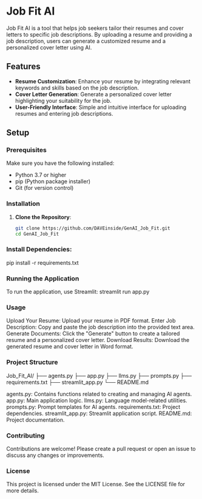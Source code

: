 # Job Fit AI

Job Fit AI is a tool that helps job seekers tailor their resumes and cover letters to specific job descriptions. By uploading a resume and providing a job description, users can generate a customized resume and a personalized cover letter using AI.

## Features

- **Resume Customization**: Enhance your resume by integrating relevant keywords and skills based on the job description.
- **Cover Letter Generation**: Generate a personalized cover letter highlighting your suitability for the job.
- **User-Friendly Interface**: Simple and intuitive interface for uploading resumes and entering job descriptions.

## Setup

### Prerequisites

Make sure you have the following installed:

- Python 3.7 or higher
- pip (Python package installer)
- Git (for version control)

### Installation

1. **Clone the Repository**:
   ```bash
   git clone https://github.com/DAVEinside/GenAI_Job_Fit.git
   cd GenAI_Job_Fit

### Install Dependencies:
pip install -r requirements.txt

### Running the Application
To run the application, use Streamlit:
streamlit run app.py

### Usage
Upload Your Resume: Upload your resume in PDF format.
Enter Job Description: Copy and paste the job description into the provided text area.
Generate Documents: Click the "Generate" button to create a tailored resume and a personalized cover letter.
Download Results: Download the generated resume and cover letter in Word format.

### Project Structure

Job_Fit_AI/
├── agents.py
├── app.py
├── llms.py
├── prompts.py
├── requirements.txt
├── streamlit_app.py
└── README.md

agents.py: Contains functions related to creating and managing AI agents.
app.py: Main application logic.
llms.py: Language model-related utilities.
prompts.py: Prompt templates for AI agents.
requirements.txt: Project dependencies.
streamlit_app.py: Streamlit application script.
README.md: Project documentation.

### Contributing
Contributions are welcome! Please create a pull request or open an issue to discuss any changes or improvements.

### License
This project is licensed under the MIT License. See the LICENSE file for more details.
